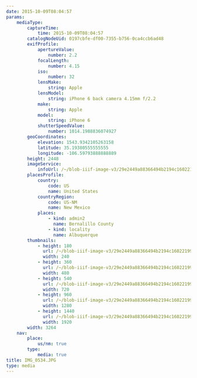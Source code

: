 ```yaml
---
date: 2015-10-09T08:04:57
params:
    mediaType:
        captureTime:
            time: 2015-10-09T08:04:57
        catalogNodeUid: 0197cbfe-df00-7355-b756-0ca4ccb6ad48
        exifProfile:
            apertureValue:
                number: 2.2
            focalLength:
                number: 4.15
            iso:
                number: 32
            lensMake:
                string: Apple
            lensModel:
                string: iPhone 6 back camera 4.15mm f/2.2
            make:
                string: Apple
            model:
                string: iPhone 6
            shutterSpeedValue:
                number: 1014.1988836074927
        geoCoordinates:
            elevation: 1543.9342105263158
            latitude: 35.19380555555555
            longitude: -106.59793888888889
        height: 2448
        imageService:
            infoUrl: /~/blob-iiif-image-v3/29e2449a88366494b2194c16022199b3b06d8bdb0e690185704aef5e78c281ad/info.json
        placesProfile:
            country:
                code: US
                name: United States
            countryRegion:
                code: US-NM
                name: New Mexico
            places:
                - kind: admin2
                  name: Bernalillo County
                - kind: locality
                  name: Albuquerque
        thumbnails:
            - height: 180
              url: /~/blob-iiif-image-v3/29e2449a88366494b2194c16022199b3b06d8bdb0e690185704aef5e78c281ad/full/240%2C180/0/default.jpg
              width: 240
            - height: 360
              url: /~/blob-iiif-image-v3/29e2449a88366494b2194c16022199b3b06d8bdb0e690185704aef5e78c281ad/full/480%2C360/0/default.jpg
              width: 480
            - height: 540
              url: /~/blob-iiif-image-v3/29e2449a88366494b2194c16022199b3b06d8bdb0e690185704aef5e78c281ad/full/720%2C540/0/default.jpg
              width: 720
            - height: 960
              url: /~/blob-iiif-image-v3/29e2449a88366494b2194c16022199b3b06d8bdb0e690185704aef5e78c281ad/full/1280%2C960/0/default.jpg
              width: 1280
            - height: 1440
              url: /~/blob-iiif-image-v3/29e2449a88366494b2194c16022199b3b06d8bdb0e690185704aef5e78c281ad/full/1920%2C1440/0/default.jpg
              width: 1920
        width: 3264
    nav:
        place:
            us/nm: true
        type:
            media: true
title: IMG_0534.JPG
type: media
---
```

